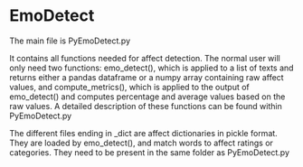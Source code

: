 # EmoDetect

The main file is PyEmoDetect.py

It contains all functions needed for affect detection.
The normal user will only need two functions:
emo_detect(), which is applied to a list of texts and returns either a pandas dataframe or a numpy array containing raw affect values, and compute_metrics(), which is applied to the output of emo_detect() and computes percentage and average values based on the raw values.
A detailed description of these functions can be found within PyEmoDetect.py

The different files ending in _dict are affect dictionaries in pickle format. 
They are loaded by emo_detect(), and match words to affect ratings or categories.
They need to be present in the same folder as PyEmoDetect.py 

